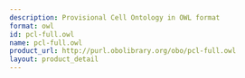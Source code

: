 ```yaml
---
description: Provisional Cell Ontology in OWL format
format: owl
id: pcl-full.owl
name: pcl-full.owl
product_url: http://purl.obolibrary.org/obo/pcl-full.owl
layout: product_detail
---
```

